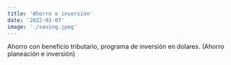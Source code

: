 ```yaml
---
title: 'Ahorro e inversión'
date: '2022-01-07'
image: './saving.jpeg'
---
```


Ahorro con beneficio tributario, programa de inversión en dolares. (Ahorro planeación e inversión)